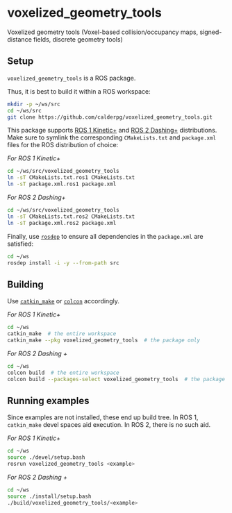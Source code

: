 # voxelized_geometry_tools
Voxelized geometry tools (Voxel-based collision/occupancy maps, signed-distance fields, discrete geometry tools)

## Setup

`voxelized_geometry_tools` is a ROS package.

Thus, it is best to build it within a ROS workspace:

```sh
mkdir -p ~/ws/src
cd ~/ws/src
git clone https://github.com/calderpg/voxelized_geometry_tools.git
```

This package supports [ROS 1 Kinetic+](http://wiki.ros.org/ROS/Installation)
and [ROS 2 Dashing+](https://index.ros.org/doc/ros2/Installation/) distributions.
Make sure to symlink the corresponding `CMakeLists.txt` and `package.xml` files
for the ROS distribution of choice:

*For ROS 1 Kinetic+*
```sh
cd ~/ws/src/voxelized_geometry_tools
ln -sT CMakeLists.txt.ros1 CMakeLists.txt
ln -sT package.xml.ros1 package.xml
```

*For ROS 2 Dashing+*
```sh
cd ~/ws/src/voxelized_geometry_tools
ln -sT CMakeLists.txt.ros2 CMakeLists.txt
ln -sT package.xml.ros2 package.xml
```

Finally, use [`rosdep`](https://docs.ros.org/independent/api/rosdep/html/)
to ensure all dependencies in the `package.xml` are satisfied:

```sh
cd ~/ws
rosdep install -i -y --from-path src
```

## Building

Use [`catkin_make`](http://wiki.ros.org/catkin/commands/catkin_make) or
[`colcon`](https://colcon.readthedocs.io/en/released/) accordingly.

*For ROS 1 Kinetic+*
```sh
cd ~/ws
catkin_make  # the entire workspace
catkin_make --pkg voxelized_geometry_tools  # the package only
```

*For ROS 2 Dashing +*
```sh
cd ~/ws
colcon build  # the entire workspace
colcon build --packages-select voxelized_geometry_tools  # the package only
```

## Running examples

Since examples are not installed, these end up build tree.
In ROS 1, `catkin_make` devel spaces aid execution. 
In ROS 2, there is no such aid.

*For ROS 1 Kinetic+*
```sh
cd ~/ws
source ./devel/setup.bash
rosrun voxelized_geometry_tools <example>
```

*For ROS 2 Dashing +*
```sh
cd ~/ws
source ./install/setup.bash
./build/voxelized_geometry_tools/<example>
```
